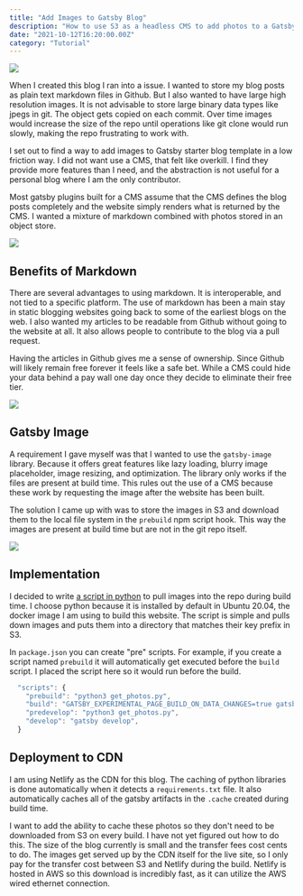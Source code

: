 ```yaml
---
title: "Add Images to Gatsby Blog"
description: "How to use S3 as a headless CMS to add photos to a Gatsby Blog that uses Markdown and gatsby-image."
date: "2021-10-12T16:20:00.00Z"
category: "Tutorial"
---
```


![](./white-cat.jpg)

When I created this blog I ran into a issue. I wanted to store my blog posts as plain text markdown files in Github. But I also wanted to have large high resolution images. It is not advisable to store large binary data types like jpegs in git. The object gets copied on each commit. Over time images would increase the size of the repo until operations like git clone would run slowly, making the repo frustrating to work with.

I set out to find a way to add images to Gatsby starter blog template in a low friction way. I did not want use a CMS, that felt like overkill. I find they provide more features than I need, and the abstraction is not useful for a personal blog where I am the only contributor.

Most gatsby plugins built for a CMS assume that the CMS defines the blog posts completely and the website simply renders what is returned by the CMS. I wanted a mixture of markdown combined with photos stored in an object store.

![](./white-cat-on-trellis.jpg)

## Benefits of Markdown

There are several advantages to using markdown. It is interoperable, and not tied to a specific platform. The use of markdown has been a main stay in static blogging websites going back to some of the earliest blogs on the web. I also wanted my articles to be readable from Github without going to the website at all. It also allows people to contribute to the blog via a pull request.

Having the articles in Github gives me a sense of ownership. Since Github will likely remain free forever it feels like a safe bet. While a CMS could hide your data behind a pay wall one day once they decide to eliminate their free tier.

![](./cat-with-eye-infection.jpg)

## Gatsby Image

A requirement I gave myself was that I wanted to use the `gatsby-image` library. Because it offers great features like lazy loading, blurry image placeholder, image resizing, and optimization. The library only works if the files are present at build time. This rules out the use of a CMS because these work by requesting the image after the website has been built.

The solution I came up with was to store the images in S3 and download them to the local file system in the `prebuild` npm script hook. This way the images are present at build time but are not in the git repo itself.

![](./cat-behind-tire.jpg)

## Implementation

I decided to write [a script in python](https://github.com/mbass171/babbling.fish/blob/master/get_photos.py) to pull images into the repo during build time. I choose python because it is installed by default in Ubuntu 20.04, the docker image I am using to build this website. The script is simple and pulls down images and puts them into a directory that matches their key prefix in S3.

In `package.json` you can create "pre" scripts. For example, if you create a script named `prebuild` it will automatically get executed before the `build` script. I placed the script here so it would run before the build.

```js
  "scripts": {
    "prebuild": "python3 get_photos.py",
    "build": "GATSBY_EXPERIMENTAL_PAGE_BUILD_ON_DATA_CHANGES=true gatsby build --log-pages",
    "predevelop": "python3 get_photos.py",
    "develop": "gatsby develop",
  }
```

## Deployment to CDN

I am using Netlify as the CDN for this blog. The caching of python libraries is done automatically when it detects a `requirements.txt` file. It also automatically caches all of the gatsby artifacts in the `.cache` created during build time.

I want to add the ability to cache these photos so they don't need to be downloaded from S3 on every build. I have not yet figured out how to do this. The size of the blog currently is small and the transfer fees cost cents to do. The images get served up by the CDN itself for the live site, so I only pay for the transfer cost between S3 and Netlify during the build. Netlify is hosted in AWS so this download is incredibly fast, as it can utilize the AWS wired ethernet connection.
